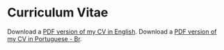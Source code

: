# Curriculum Vitae
Download a [PDF version of my CV in English](https://github.com/raimundo1994/CV/blob/main/CV-EN.pdf).
Download a [PDF version of my CV in Portuguese - Br](https://github.com/raimundo1994/CV/blob/main/CV-PT.pdf).
